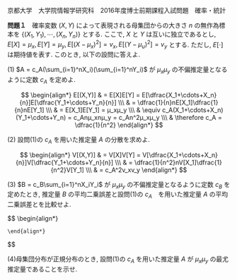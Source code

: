 京都大学　大学院情報学研究科　2016年度博士前期課程入試問題　確率・統計

**問題１**　確率変数 $(X,Y)$ によって表現される母集団からの大きさ $n$ の無作為標本を $\{(X_1,Y_1),\cdots,(X_n,Y_n)\}$ とする. ここで, $X$ と $Y$ は互いに独立であるとし, $E[X] = μ_x, E[Y]= μ_y, E[(X - μ_x)^2] = v_x, E[(Y - μ_u)^2] = v_y$ とする. ただし, $E[\cdot]$ は期待値を表す. このとき, 以下の設問に答えよ. 

(1) $A = c_A(\sum_{i=1}^nX_i)(\sum_{i=1}^nY_i)$ が $μ_xμ_y$ の不偏推定量となるように定数 $c_A$ を定めよ. 

$$
    \begin{align*}
        E[(X,Y)] & = E[X]E[Y] = E[\dfrac{X_1+\cdots+X_n}{n}]E[\dfrac{Y_1+\cdots+Y_n}{n}] \\\
        & = \dfrac{1}{n}nE[X_1]\dfrac{1}{n}nE[Y_1] \\\
        & = E[X_1]E[Y_1] = μ_xμ_y \\\
        & \equiv c_A(X_1+\cdots+X_n)(Y_1+\cdots+Y_n) = c_Anμ_xnμ_y = c_An^2μ_xμ_y \\\
        & \therefore c_A = \dfrac{1}{n^2}
    \end{align*}
$$

(2) 設問(1)の $c_A$ を用いた推定量 $A$ の分散を求めよ.

$$
    \begin{align*}
        V[(X,Y)] & = V[X]V[Y] = V[\dfrac{X_1+\cdots+X_n}{n}]V[\dfrac{Y_1+\cdots+Y_n}{n}] \\\
        & = \dfrac{1}{n^2}nV[X_1]\dfrac{1}{n^2}V[Y_1] \\\
        & = c_A^2v_xv_y
    \end{align*}
$$

(3) $B = c_B\sum_{i=1}^nX_iY_i$ が $μ_xμ_y$ の不偏推定量となるように定数 $c_B$ を定めたとき, 推定量 $B$ の平均二乗誤差と設問(1)の $c_A$　を用いた推定量 $A$ の平均二乗誤差とを比較せよ.

$$
    \begin{align*}
        
    \end{align*}
$$

(4)母集団分布が正規分布のとき, 設問(1)の $c_A$ を用いた推定量 $A$ が $μ_xμ_y$ の最尤推定量であることを示せ. 